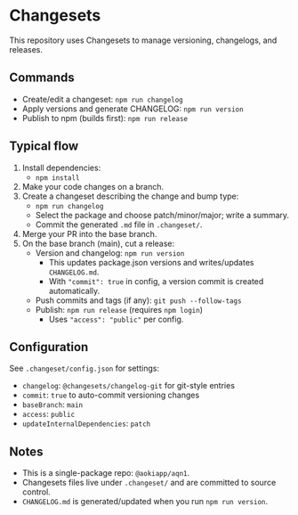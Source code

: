 # Changesets

This repository uses Changesets to manage versioning, changelogs, and releases.

## Commands

- Create/edit a changeset: `npm run changelog`
- Apply versions and generate CHANGELOG: `npm run version`
- Publish to npm (builds first): `npm run release`

## Typical flow

1. Install dependencies:
   - `npm install`
2. Make your code changes on a branch.
3. Create a changeset describing the change and bump type:
   - `npm run changelog`
   - Select the package and choose patch/minor/major; write a summary.
   - Commit the generated `.md` file in `.changeset/`.
4. Merge your PR into the base branch.
5. On the base branch (main), cut a release:
   - Version and changelog: `npm run version`
     - This updates package.json versions and writes/updates `CHANGELOG.md`.
     - With `"commit": true` in config, a version commit is created automatically.
   - Push commits and tags (if any): `git push --follow-tags`
   - Publish: `npm run release` (requires `npm login`)
     - Uses `"access": "public"` per config.

## Configuration

See `.changeset/config.json` for settings:
- `changelog`: `@changesets/changelog-git` for git-style entries
- `commit`: `true` to auto-commit versioning changes
- `baseBranch`: `main`
- `access`: `public`
- `updateInternalDependencies`: `patch`

## Notes

- This is a single-package repo: `@aokiapp/aqn1`.
- Changesets files live under `.changeset/` and are committed to source control.
- `CHANGELOG.md` is generated/updated when you run `npm run version`.